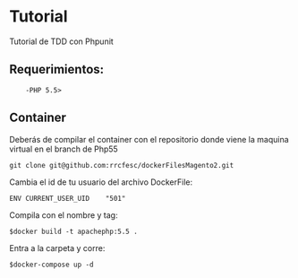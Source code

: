 # Tutorial
Tutorial de TDD con Phpunit

## Requerimientos:

        -PHP 5.5>

## Container
Deberás de compilar el container con el repositorio donde viene la maquina virtual en el branch de Php55
```
git clone git@github.com:rrcfesc/dockerFilesMagento2.git
```
Cambia el id de tu usuario del archivo DockerFile:
```
ENV CURRENT_USER_UID	"501"
```
Compila con el nombre y tag:
```
$docker build -t apachephp:5.5 .
```
Entra a la carpeta y corre:
```
$docker-compose up -d
```